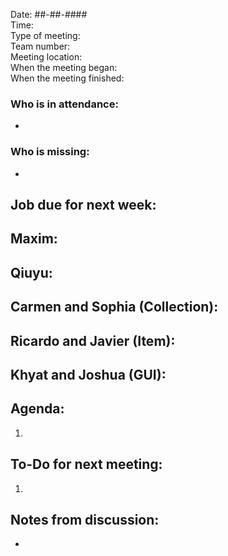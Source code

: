 Date: ##-##-#### <br>
Time: <br> 
Type of meeting: <br>
Team number: <br>
Meeting location: <br>
When the meeting began: <br> 
When the meeting finished:

### Who is in attendance:
-

### Who is missing:
-

## Job due for next week:
Maxim:
- 

Qiuyu:
- 

Carmen and Sophia (Collection):
- 

Ricardo and Javier (Item):
- 

Khyat and Joshua (GUI):
- 

## Agenda:
1. 

## To-Do for next meeting:
1. 

## Notes from discussion:
-
